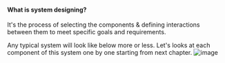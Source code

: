 #### What is system designing?
It's the process of selecting the components & defining interactions between them to meet specific goals and requirements.

Any typical system will look like below more or less. Let's looks at each component of this system one by one starting from 
next chapter.
![image](https://github.com/user-attachments/assets/3015966e-2ae7-44bc-85ea-df0d4226acbe)
